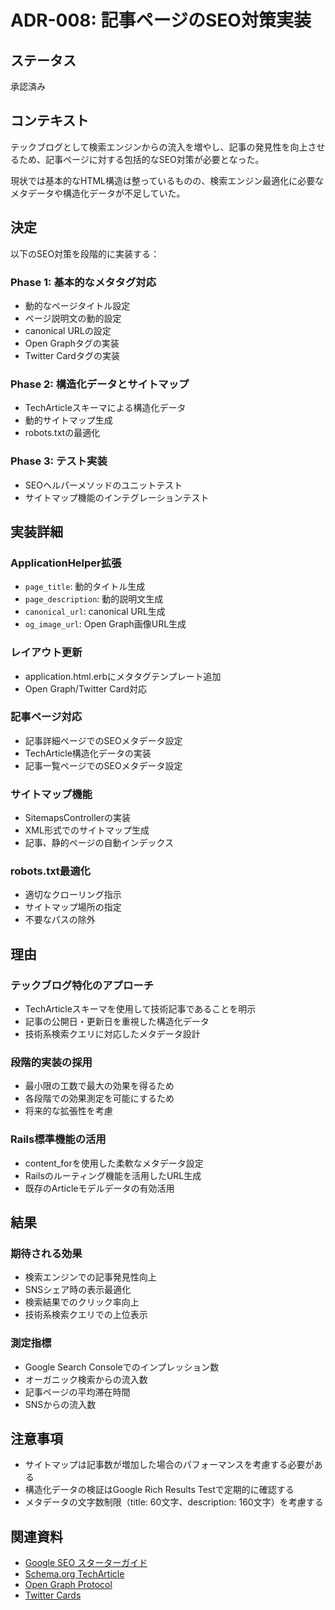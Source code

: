 # ADR-008: 記事ページのSEO対策実装

## ステータス

承認済み

## コンテキスト

テックブログとして検索エンジンからの流入を増やし、記事の発見性を向上させるため、記事ページに対する包括的なSEO対策が必要となった。

現状では基本的なHTML構造は整っているものの、検索エンジン最適化に必要なメタデータや構造化データが不足していた。

## 決定

以下のSEO対策を段階的に実装する：

### Phase 1: 基本的なメタタグ対応
- 動的なページタイトル設定
- ページ説明文の動的設定
- canonical URLの設定
- Open Graphタグの実装
- Twitter Cardタグの実装

### Phase 2: 構造化データとサイトマップ
- TechArticleスキーマによる構造化データ
- 動的サイトマップ生成
- robots.txtの最適化

### Phase 3: テスト実装
- SEOヘルパーメソッドのユニットテスト
- サイトマップ機能のインテグレーションテスト

## 実装詳細

### ApplicationHelper拡張
- `page_title`: 動的タイトル生成
- `page_description`: 動的説明文生成
- `canonical_url`: canonical URL生成
- `og_image_url`: Open Graph画像URL生成

### レイアウト更新
- application.html.erbにメタタグテンプレート追加
- Open Graph/Twitter Card対応

### 記事ページ対応
- 記事詳細ページでのSEOメタデータ設定
- TechArticle構造化データの実装
- 記事一覧ページでのSEOメタデータ設定

### サイトマップ機能
- SitemapsControllerの実装
- XML形式でのサイトマップ生成
- 記事、静的ページの自動インデックス

### robots.txt最適化
- 適切なクローリング指示
- サイトマップ場所の指定
- 不要なパスの除外

## 理由

### テックブログ特化のアプローチ
- TechArticleスキーマを使用して技術記事であることを明示
- 記事の公開日・更新日を重視した構造化データ
- 技術系検索クエリに対応したメタデータ設計

### 段階的実装の採用
- 最小限の工数で最大の効果を得るため
- 各段階での効果測定を可能にするため
- 将来的な拡張性を考慮

### Rails標準機能の活用
- content_forを使用した柔軟なメタデータ設定
- Railsのルーティング機能を活用したURL生成
- 既存のArticleモデルデータの有効活用

## 結果

### 期待される効果
- 検索エンジンでの記事発見性向上
- SNSシェア時の表示最適化
- 検索結果でのクリック率向上
- 技術系検索クエリでの上位表示

### 測定指標
- Google Search Consoleでのインプレッション数
- オーガニック検索からの流入数
- 記事ページの平均滞在時間
- SNSからの流入数

## 注意事項

- サイトマップは記事数が増加した場合のパフォーマンスを考慮する必要がある
- 構造化データの検証はGoogle Rich Results Testで定期的に確認する
- メタデータの文字数制限（title: 60文字、description: 160文字）を考慮する

## 関連資料

- [Google SEO スターターガイド](https://developers.google.com/search/docs/fundamentals/seo-starter-guide)
- [Schema.org TechArticle](https://schema.org/TechArticle)
- [Open Graph Protocol](https://ogp.me/)
- [Twitter Cards](https://developer.twitter.com/en/docs/twitter-for-websites/cards/overview/abouts-cards)
